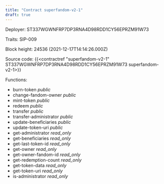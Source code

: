 ```yaml
---
title: "Contract superfandom-v2-1"
draft: true
---
```

Deployer: ST337WGWNFRP7DP3RNA4D98RDD1CY56EPRZM91W73

Traits:
SIP-009 



Block height: 24536 (2021-12-17T14:14:26.000Z)

Source code: {{<contractref "superfandom-v2-1" ST337WGWNFRP7DP3RNA4D98RDD1CY56EPRZM91W73 superfandom-v2-1>}}

Functions:

* burn-token _public_
* change-fandom-owner _public_
* mint-token _public_
* redeem _public_
* transfer _public_
* transfer-administrator _public_
* update-beneficiaries _public_
* update-token-uri _public_
* get-administrator _read_only_
* get-beneficiaries _read_only_
* get-last-token-id _read_only_
* get-owner _read_only_
* get-owner-fandom-id _read_only_
* get-redemption-count _read_only_
* get-token-data _read_only_
* get-token-uri _read_only_
* is-administrator _read_only_
